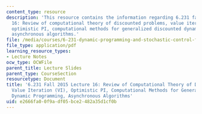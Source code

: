 ```yaml
---
content_type: resource
description: 'This resource contains the information regarding 6.231 fall 2015 lecture
  16: Review of computational theory of discounted problems, value iteration (VI),
  optimistic PI, computational methods for generalized discounted dynamic programming,
  asynchronous algorithms.'
file: /media/courses/6-231-dynamic-programming-and-stochastic-control-fall-2015/e2666fa00f9adf05bce2482a35d1cf0b_MIT6_231F15_Lec16.pdf
file_type: application/pdf
learning_resource_types:
- Lecture Notes
ocw_type: OCWFile
parent_title: Lecture Slides
parent_type: CourseSection
resourcetype: Document
title: '6.231 Fall 2015 Lecture 16: Review of Computational Theory of Discounted Problems,
  Value Iteration (VI), Optimistic PI, Computational Methods for Generalized Discounted
  Dynamic Programming, Asynchronous Algorithms'
uid: e2666fa0-0f9a-df05-bce2-482a35d1cf0b
---
```

